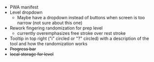 * PWA manifest
* Level dropdown
  * Maybe have a dropdown instead of buttons when screen is too narrow (not sure about this one)
* Rework fingering randomization for prep level
  * currently overemphasizes free stroke over rest stroke
* Tooltip in top right ("i" circled or "?" circled) with a description of the tool and how the randomization works
* ~~Progress bar~~
* ~~local storage for level~~
